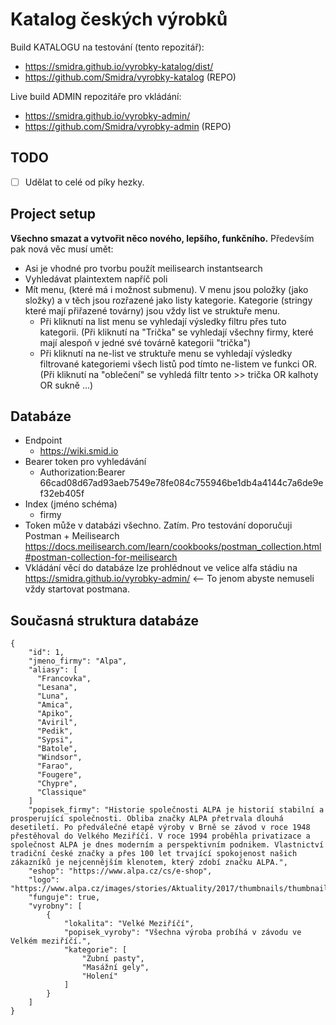 # Katalog českých výrobků

Build KATALOGU na testování (tento repozitář):
* https://smidra.github.io/vyrobky-katalog/dist/
* https://github.com/Smidra/vyrobky-katalog (REPO)

Live build ADMIN repozitáře pro vkládání:
* https://smidra.github.io/vyrobky-admin/
* https://github.com/Smidra/vyrobky-admin (REPO)


## TODO
* [ ] Udělat to celé od píky hezky.


## Project setup
**Všechno smazat a vytvořit něco nového, lepšího, funkčního.** Především pak nová věc musí umět:
* Asi je vhodné pro tvorbu použít meilisearch instantsearch
* Vyhledávat plaintextem napříč poli
* Mít menu, (které má i možnost submenu). V menu jsou položky (jako složky) a v těch jsou rozřazené jako listy kategorie. Kategorie (stringy které mají přiřazené továrny) jsou vždy list ve struktuře menu.
  * Při kliknutí na list menu se vyhledají výsledky filtru přes tuto kategorii. (Při kliknutí na "Trička" se vyhledají všechny firmy, které mají alespoň v jedné své továrně kategorii "trička")
  * Při kliknutí na ne-list ve struktuře menu se vyhledají výsledky filtrované kategoriemi všech listů pod tímto ne-listem ve funkci OR. (Při kliknutí na "oblečení" se vyhledá filtr tento >> trička OR kalhoty OR sukně ...)

## Databáze
* Endpoint
  * https://wiki.smid.io
* Bearer token pro vyhledávání
  * Authorization:Bearer 66cad08d67ad93aeb7549e78fe084c755946be1db4a4144c7a6de9ef32eb405f
* Index (jméno schéma)
  * firmy
* Token může v databázi všechno. Zatím. Pro testování doporučuji Postman + Meilisearch https://docs.meilisearch.com/learn/cookbooks/postman_collection.html#postman-collection-for-meilisearch
* Vkládání věcí do databáze lze prohlédnout ve velice alfa stádiu na https://smidra.github.io/vyrobky-admin/ <-- To jenom abyste nemuseli vždy startovat postmana. 

## Současná struktura databáze
```
{
    "id": 1,
    "jmeno_firmy": "Alpa",
    "aliasy": [
      "Francovka",
      "Lesana",
      "Luna",
      "Amica",
      "Apiko",
      "Aviril",
      "Pedik",
      "Sypsi",
      "Batole",
      "Windsor",
      "Farao",
      "Fougere",
      "Chypre",
      "Classique"
    ]
    "popisek_firmy": "Historie společnosti ALPA je historií stabilní a prosperující společnosti. Obliba značky ALPA přetrvala dlouhá desetiletí. Po předválečné etapě výroby v Brně se závod v roce 1948 přestěhoval do Velkého Meziříčí. V roce 1994 proběhla privatizace a společnost ALPA je dnes moderním a perspektivním podnikem. Vlastnictví tradiční české značky a přes 100 let trvající spokojenost našich zákazníků je nejcennějším klenotem, který zdobí značku ALPA.",
    "eshop": "https://www.alpa.cz/cs/e-shop",
    "logo": "https://www.alpa.cz/images/stories/Aktuality/2017/thumbnails/thumbnails/AL_logoALPA_RGB.jpg",
    "funguje": true,
    "vyrobny": [
        {
            "lokalita": "Velké Meziříčí",
            "popisek_vyroby": "Všechna výroba probíhá v závodu ve Velkém meziříčí.",
            "kategorie": [
                "Zubní pasty",
                "Masážní gely",
                "Holení"
            ]
        }
    ]
}
```
